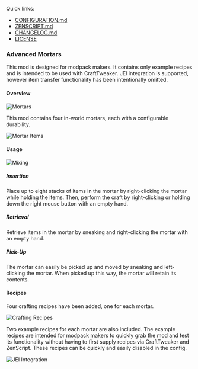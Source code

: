 Quick links:

* [CONFIGURATION.md](https://github.com/codetaylor/advancedmortars/blob/master/CONFIG.md)
* [ZENSCRIPT.md](https://github.com/codetaylor/advancedmortars/blob/master/ZENSCRIPT.md)
* [CHANGELOG.md](https://github.com/codetaylor/advancedmortars/blob/master/CHANGELOG.md)
* [LICENSE](https://github.com/codetaylor/advancedmortars/blob/master/LICENSE)

### Advanced Mortars

This mod is designed for modpack makers. It contains only example recipes and is intended to be used with CraftTweaker. JEI integration is supported, however item transfer functionality has been intentionally omitted.

#### Overview

![Mortars](https://raw.githubusercontent.com/codetaylor/advancedmortars/master/assets/mortars.png)

This mod contains four in-world mortars, each with a configurable durability.

![Mortar Items](https://raw.githubusercontent.com/codetaylor/advancedmortars/master/assets/items.png)

#### Usage

![Mixing](https://raw.githubusercontent.com/codetaylor/advancedmortars/master/assets/gifs/usage.gif)

##### Insertion

Place up to eight stacks of items in the mortar by right-clicking the mortar while holding the items. Then, perform the craft by right-clicking or holding down the right mouse button with an empty hand. 

##### Retrieval

Retrieve items in the mortar by sneaking and right-clicking the mortar with an empty hand.

##### Pick-Up

The mortar can easily be picked up and moved by sneaking and left-clicking the mortar. When picked up this way, the mortar will retain its contents.

#### Recipes

Four crafting recipes have been added, one for each mortar.

![Crafting Recipes](https://raw.githubusercontent.com/codetaylor/advancedmortars/master/assets/recipes0.png)

Two example recipes for each mortar are also included. The example recipes are intended for modpack makers to quickly grab the mod and test its functionality without having to first supply recipes via CraftTweaker and ZenScript. These recipes can be quickly and easily disabled in the config.

![JEI Integration](https://raw.githubusercontent.com/codetaylor/advancedmortars/master/assets/jei_integration2.png)